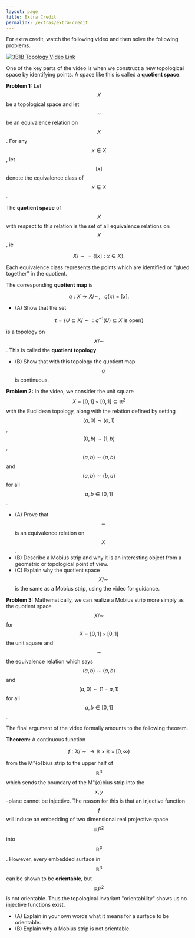 ```yaml
---
layout: page
title: Extra Credit
permalink: /extras/extra-credit
---
```


For extra credit, watch the following video and then solve the following problems.

[![3B1B Topology Video Link](http://img.youtube.com/vi/AmgkSdhK4K8/0.jpg)](http://www.youtube.com/watch?v=AmgkSdhK4K8 "3B1B Topology Video")

One of the key parts of the video is when we construct a new topological space by identifying points.  A space like this is called a **quotient space**.

**Problem 1:**
Let $$X$$ be a topological space and let $$\sim$$ be an equivalence relation on $$X$$.
For any $$x\in X$$, let $$[x]$$ denote the equivalence class of $$x\in X$$.

The **quotient space** of $$X$$ with respect to this relation is the set of all equivalence relations on $$X$$, ie

$$X/\sim = \{[x]: x\in X\}.$$ 

Each equivalence class represents the points which are identified or "glued together" in the quotient.

The corresponding **quotient map** is

$$q: X\rightarrow X/\sim,\ \ \ q(x) = [x].$$

* (A) Show that the set

$$\tau = \{U\subseteq X/\sim: q^{-1}(U)\subseteq X\ \text{is open}\}$$

is a topology on $$X/\sim$$.  This is called the **quotient topology**.

* (B) Show that with this topology the quotient map $$q$$ is continuous.


**Problem 2:**
In the video, we consider the unit square $$X = [0,1]\times [0,1]\subseteq \mathbb R^2$$ with the Euclidean topology, along with the relation
defined by setting $$(a,0)\sim (a,1)$$, $$(0,b)\sim(1,b)$$, $$(a,b)\sim (a,b)$$ and $$(a,b)\sim (b,a)$$ for all $$a,b\in [0,1]$$.

* (A) Prove that $$\sim$$ is an equivalence relation on $$X$$.
* (B) Describe a Mobius strip and why it is an interesting object from a geometric or topological point of view.
* (C) Explain why the quotient space $$X/\sim$$ is the same as a Mobius strip, using the video for guidance.

**Problem 3:**
Mathematically, we can realize a Mobius strip more simply as the quotient space $$X/\sim$$ for $$X = [0,1]\times[0,1]$$ the unit square and $$\sim$$ the equivalence relation which says $$(a,b)\sim (a,b)$$ and $$(a,0) \sim (1-a,1)$$ for all $$a,b\in [0,1]$$.

The final argument of the video formally amounts to the following theorem.

**Theorem:** A continuous function

$$f: X/\sim\rightarrow \mathbb{R}\times\mathbb{R}\times [0,\infty)$$

from the M\"{o}bius strip to the upper half of $$\mathbb R^3$$ which sends the boundary of the M\"{o}bius strip into the $$x,y$$-plane cannot be injective.
The reason for this is that an injective function $$f$$ will induce an embedding of two dimensional real projective space $$\mathbb RP^2$$ into $$\mathbb R^3$$.  However, every embedded surface in $$\mathbb R^3$$ can be shown to be **orientable**, but $$\mathbb RP^2$$ is not orientable.  Thus the topological invariant "orientability" shows us no injective functions exist.

* (A) Explain in your own words what it means for a surface to be orientable.
* (B) Explain why a Mobius strip is not orientable.



